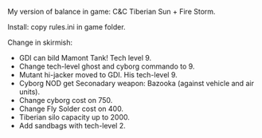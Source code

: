 My version of balance in game: C&C Tiberian Sun + Fire Storm.

Install: copy rules.ini in game folder.

Change in skirmish:
- GDI can bild Mamont Tank! Tech level 9.
- Change tech-level ghost and cyborg commando to 9.
- Mutant hi-jacker moved to GDI. His tech-level 9.
- Cyborg NOD get Seconadary weapon: Bazooka (against vehicle and air units).
- Change cyborg cost on 750.
- Change Fly Solder cost on 400.
- Tiberian silo capacity up to 2000.
- Add sandbags with tech-level 2.